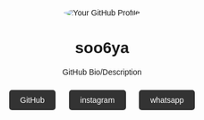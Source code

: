 <!DOCTYPE html>
<html lang="en">
<head>
    <meta charset="UTF-8">
    <meta name="viewport" content="width=device-width, initial-scale=1.0">
    <title>GitHub Profile</title>
    <style>
        body {
            font-family: Arial, sans-serif;
            text-align: center;
        }
        .profile-img {
            max-width: 200px;
            border-radius: 50%;
        }
        .contact-button {
            display: inline-block;
            margin: 10px;
            padding: 10px 20px;
            background-color: #333;
            color: #fff;
            text-decoration: none;
            border-radius: 5px;
        }
    </style>
</head>
<body>
    <img src="https://i.imgur.com/c5E81Cu.jpeg" alt="Your GitHub Profile" class="profile-img">
    <h1>soo6ya</h1>
    <p>GitHub Bio/Description</p>
    <a href="https://github.com/soo6ya" class="contact-button">GitHub</a>
    <a href="https://www.instagram.com/soo6ya_" class="contact-button">instagram</a>
    <a href="https://https.wa.me/919496673835" class="contact-button">whatsapp</a>
</body>
</html>
